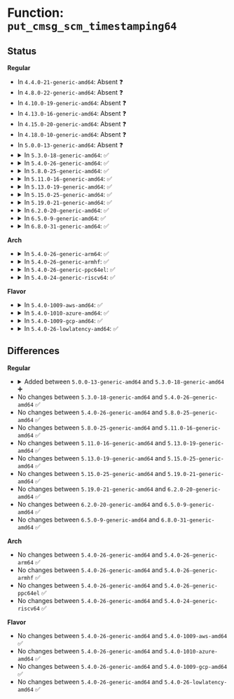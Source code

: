 # Function: <code>put_cmsg_scm_timestamping64</code>

## Status
<b>Regular</b>
<ul>
<li>
In <code>4.4.0-21-generic-amd64</code>: Absent ❓
</li>
<li>
In <code>4.8.0-22-generic-amd64</code>: Absent ❓
</li>
<li>
In <code>4.10.0-19-generic-amd64</code>: Absent ❓
</li>
<li>
In <code>4.13.0-16-generic-amd64</code>: Absent ❓
</li>
<li>
In <code>4.15.0-20-generic-amd64</code>: Absent ❓
</li>
<li>
In <code>4.18.0-10-generic-amd64</code>: Absent ❓
</li>
<li>
In <code>5.0.0-13-generic-amd64</code>: Absent ❓
</li>
<li>
<details>
<summary>In <code>5.3.0-18-generic-amd64</code>: ✅</summary>

```c
void put_cmsg_scm_timestamping64(struct msghdr * msg, struct scm_timestamping_internal * tss_internal)
```

```json
{
  "name": "put_cmsg_scm_timestamping64",
  "collision_type": "Unique Global",
  "inline_type": "No",
  "funcs": [
    {
      "addr": 18446744071588221712,
      "name": "put_cmsg_scm_timestamping64",
      "external": true,
      "loc": "net/core/scm.c:252",
      "file": "net/core/scm.c",
      "inline": "seen, unknown",
      "caller_inline": [],
      "caller_func": [
        "net/socket.c:__sock_recv_timestamp",
        "net/ipv4/tcp.c:tcp_recv_timestamp"
      ]
    }
  ],
  "symbols": [
    {
      "addr": 18446744071588221712,
      "name": "put_cmsg_scm_timestamping64",
      "section": ".text",
      "bind": "STB_GLOBAL",
      "size": 121
    }
  ]
}
```
</details>
</li>
<li>
<details>
<summary>In <code>5.4.0-26-generic-amd64</code>: ✅</summary>

```c
void put_cmsg_scm_timestamping64(struct msghdr * msg, struct scm_timestamping_internal * tss_internal)
```

```json
{
  "name": "put_cmsg_scm_timestamping64",
  "collision_type": "Unique Global",
  "inline_type": "No",
  "funcs": [
    {
      "addr": 18446744071588426336,
      "name": "put_cmsg_scm_timestamping64",
      "external": true,
      "loc": "net/core/scm.c:252",
      "file": "net/core/scm.c",
      "inline": "seen, unknown",
      "caller_inline": [],
      "caller_func": [
        "net/socket.c:__sock_recv_timestamp",
        "net/ipv4/tcp.c:tcp_recv_timestamp"
      ]
    }
  ],
  "symbols": [
    {
      "addr": 18446744071588426336,
      "name": "put_cmsg_scm_timestamping64",
      "section": ".text",
      "bind": "STB_GLOBAL",
      "size": 121
    }
  ]
}
```
</details>
</li>
<li>
<details>
<summary>In <code>5.8.0-25-generic-amd64</code>: ✅</summary>

```c
void put_cmsg_scm_timestamping64(struct msghdr * msg, struct scm_timestamping_internal * tss_internal)
```

```json
{
  "name": "put_cmsg_scm_timestamping64",
  "collision_type": "Unique Global",
  "inline_type": "No",
  "funcs": [
    {
      "addr": 18446744071589292304,
      "name": "put_cmsg_scm_timestamping64",
      "external": true,
      "loc": "net/core/scm.c:255",
      "file": "net/core/scm.c",
      "inline": "seen, unknown",
      "caller_inline": [],
      "caller_func": [
        "net/socket.c:__sock_recv_timestamp",
        "net/ipv4/tcp.c:tcp_recv_timestamp"
      ]
    }
  ],
  "symbols": [
    {
      "addr": 18446744071589292304,
      "name": "put_cmsg_scm_timestamping64",
      "section": ".text",
      "bind": "STB_GLOBAL",
      "size": 119
    }
  ]
}
```
</details>
</li>
<li>
<details>
<summary>In <code>5.11.0-16-generic-amd64</code>: ✅</summary>

```c
void put_cmsg_scm_timestamping64(struct msghdr * msg, struct scm_timestamping_internal * tss_internal)
```

```json
{
  "name": "put_cmsg_scm_timestamping64",
  "collision_type": "Unique Global",
  "inline_type": "No",
  "funcs": [
    {
      "addr": 18446744071589291264,
      "name": "put_cmsg_scm_timestamping64",
      "external": true,
      "loc": "net/core/scm.c:255",
      "file": "net/core/scm.c",
      "inline": "seen, unknown",
      "caller_inline": [],
      "caller_func": [
        "net/socket.c:__sock_recv_timestamp",
        "net/ipv4/tcp.c:tcp_recv_timestamp"
      ]
    }
  ],
  "symbols": [
    {
      "addr": 18446744071589291264,
      "name": "put_cmsg_scm_timestamping64",
      "section": ".text",
      "bind": "STB_GLOBAL",
      "size": 119
    }
  ]
}
```
</details>
</li>
<li>
<details>
<summary>In <code>5.13.0-19-generic-amd64</code>: ✅</summary>

```c
void put_cmsg_scm_timestamping64(struct msghdr * msg, struct scm_timestamping_internal * tss_internal)
```

```json
{
  "name": "put_cmsg_scm_timestamping64",
  "collision_type": "Unique Global",
  "inline_type": "No",
  "funcs": [
    {
      "addr": 18446744071589185152,
      "name": "put_cmsg_scm_timestamping64",
      "external": true,
      "loc": "net/core/scm.c:262",
      "file": "net/core/scm.c",
      "inline": "seen, unknown",
      "caller_inline": [],
      "caller_func": [
        "net/socket.c:__sock_recv_timestamp",
        "net/ipv4/tcp.c:tcp_recv_timestamp"
      ]
    }
  ],
  "symbols": [
    {
      "addr": 18446744071589185152,
      "name": "put_cmsg_scm_timestamping64",
      "section": ".text",
      "bind": "STB_GLOBAL",
      "size": 119
    }
  ]
}
```
</details>
</li>
<li>
<details>
<summary>In <code>5.15.0-25-generic-amd64</code>: ✅</summary>

```c
void put_cmsg_scm_timestamping64(struct msghdr * msg, struct scm_timestamping_internal * tss_internal)
```

```json
{
  "name": "put_cmsg_scm_timestamping64",
  "collision_type": "Unique Global",
  "inline_type": "No",
  "funcs": [
    {
      "addr": 18446744071589906624,
      "name": "put_cmsg_scm_timestamping64",
      "external": true,
      "loc": "net/core/scm.c:262",
      "file": "net/core/scm.c",
      "inline": "seen, unknown",
      "caller_inline": [],
      "caller_func": [
        "net/socket.c:__sock_recv_timestamp",
        "net/ipv4/tcp.c:tcp_recv_timestamp"
      ]
    }
  ],
  "symbols": [
    {
      "addr": 18446744071589906624,
      "name": "put_cmsg_scm_timestamping64",
      "section": ".text",
      "bind": "STB_GLOBAL",
      "size": 119
    }
  ]
}
```
</details>
</li>
<li>
<details>
<summary>In <code>5.19.0-21-generic-amd64</code>: ✅</summary>

```c
void put_cmsg_scm_timestamping64(struct msghdr * msg, struct scm_timestamping_internal * tss_internal)
```

```json
{
  "name": "put_cmsg_scm_timestamping64",
  "collision_type": "Unique Global",
  "inline_type": "No",
  "funcs": [
    {
      "addr": 18446744071591436640,
      "name": "put_cmsg_scm_timestamping64",
      "external": true,
      "loc": "net/core/scm.c:262",
      "file": "net/core/scm.c",
      "inline": "seen, unknown",
      "caller_inline": [],
      "caller_func": [
        "net/socket.c:__sock_recv_timestamp",
        "net/ipv4/tcp.c:tcp_recv_timestamp"
      ]
    }
  ],
  "symbols": [
    {
      "addr": 18446744071591436640,
      "name": "put_cmsg_scm_timestamping64",
      "section": ".text",
      "bind": "STB_GLOBAL",
      "size": 141
    }
  ]
}
```
</details>
</li>
<li>
<details>
<summary>In <code>6.2.0-20-generic-amd64</code>: ✅</summary>

```c
void put_cmsg_scm_timestamping64(struct msghdr * msg, struct scm_timestamping_internal * tss_internal)
```

```json
{
  "name": "put_cmsg_scm_timestamping64",
  "collision_type": "Unique Global",
  "inline_type": "No",
  "funcs": [
    {
      "addr": 18446744071593203632,
      "name": "put_cmsg_scm_timestamping64",
      "external": true,
      "loc": "net/core/scm.c:264",
      "file": "net/core/scm.c",
      "inline": "seen, unknown",
      "caller_inline": [],
      "caller_func": [
        "net/socket.c:__sock_recv_timestamp",
        "net/ipv4/tcp.c:tcp_recv_timestamp"
      ]
    }
  ],
  "symbols": [
    {
      "addr": 18446744071593203632,
      "name": "put_cmsg_scm_timestamping64",
      "section": ".text",
      "bind": "STB_GLOBAL",
      "size": 141
    }
  ]
}
```
</details>
</li>
<li>
<details>
<summary>In <code>6.5.0-9-generic-amd64</code>: ✅</summary>

```c
void put_cmsg_scm_timestamping64(struct msghdr * msg, struct scm_timestamping_internal * tss_internal)
```

```json
{
  "name": "put_cmsg_scm_timestamping64",
  "collision_type": "Unique Global",
  "inline_type": "No",
  "funcs": [
    {
      "addr": 18446744071593663744,
      "name": "put_cmsg_scm_timestamping64",
      "external": true,
      "loc": "net/core/scm.c:268",
      "file": "net/core/scm.c",
      "inline": "seen, unknown",
      "caller_inline": [],
      "caller_func": [
        "net/socket.c:__sock_recv_timestamp",
        "net/ipv4/tcp.c:tcp_recv_timestamp"
      ]
    }
  ],
  "symbols": [
    {
      "addr": 18446744071593663744,
      "name": "put_cmsg_scm_timestamping64",
      "section": ".text",
      "bind": "STB_GLOBAL",
      "size": 141
    }
  ]
}
```
</details>
</li>
<li>
<details>
<summary>In <code>6.8.0-31-generic-amd64</code>: ✅</summary>

```c
void put_cmsg_scm_timestamping64(struct msghdr * msg, struct scm_timestamping_internal * tss_internal)
```

```json
{
  "name": "put_cmsg_scm_timestamping64",
  "collision_type": "Unique Global",
  "inline_type": "No",
  "funcs": [
    {
      "addr": 18446744071594441760,
      "name": "put_cmsg_scm_timestamping64",
      "external": true,
      "loc": "net/core/scm.c:274",
      "file": "net/core/scm.c",
      "inline": "seen, unknown",
      "caller_inline": [],
      "caller_func": [
        "net/socket.c:__sock_recv_timestamp",
        "net/ipv4/tcp.c:tcp_recv_timestamp"
      ]
    }
  ],
  "symbols": [
    {
      "addr": 18446744071594441760,
      "name": "put_cmsg_scm_timestamping64",
      "section": ".text",
      "bind": "STB_GLOBAL",
      "size": 141
    }
  ]
}
```
</details>
</li>
</ul>
<b>Arch</b>
<ul>
<li>
<details>
<summary>In <code>5.4.0-26-generic-arm64</code>: ✅</summary>

```c
void put_cmsg_scm_timestamping64(struct msghdr * msg, struct scm_timestamping_internal * tss_internal)
```

```json
{
  "name": "put_cmsg_scm_timestamping64",
  "collision_type": "Unique Global",
  "inline_type": "No",
  "funcs": [
    {
      "addr": 18446603336501944976,
      "name": "put_cmsg_scm_timestamping64",
      "external": true,
      "loc": "net/core/scm.c:252",
      "file": "net/core/scm.c",
      "inline": "seen, unknown",
      "caller_inline": [],
      "caller_func": [
        "net/socket.c:__sock_recv_timestamp",
        "net/ipv4/tcp.c:tcp_recv_timestamp"
      ]
    }
  ],
  "symbols": [
    {
      "addr": 18446603336501944976,
      "name": "put_cmsg_scm_timestamping64",
      "section": ".text",
      "bind": "STB_GLOBAL",
      "size": 132
    }
  ]
}
```
</details>
</li>
<li>
<details>
<summary>In <code>5.4.0-26-generic-armhf</code>: ✅</summary>

```c
void put_cmsg_scm_timestamping64(struct msghdr * msg, struct scm_timestamping_internal * tss_internal)
```

```json
{
  "name": "put_cmsg_scm_timestamping64",
  "collision_type": "Unique Global",
  "inline_type": "No",
  "funcs": [
    {
      "addr": 3234702684,
      "name": "put_cmsg_scm_timestamping64",
      "external": true,
      "loc": "net/core/scm.c:252",
      "file": "net/core/scm.c",
      "inline": "seen, unknown",
      "caller_inline": [],
      "caller_func": [
        "net/socket.c:__sock_recv_timestamp",
        "net/ipv4/tcp.c:tcp_recv_timestamp"
      ]
    }
  ],
  "symbols": [
    {
      "addr": 3234702684,
      "name": "put_cmsg_scm_timestamping64",
      "section": ".text",
      "bind": "STB_GLOBAL",
      "size": 148
    }
  ]
}
```
</details>
</li>
<li>
<details>
<summary>In <code>5.4.0-26-generic-ppc64el</code>: ✅</summary>

```c
void put_cmsg_scm_timestamping64(struct msghdr * msg, struct scm_timestamping_internal * tss_internal)
```

```json
{
  "name": "put_cmsg_scm_timestamping64",
  "collision_type": "Unique Global",
  "inline_type": "No",
  "funcs": [
    {
      "addr": 13835058055295366400,
      "name": "put_cmsg_scm_timestamping64",
      "external": true,
      "loc": "net/core/scm.c:252",
      "file": "net/core/scm.c",
      "inline": "seen, unknown",
      "caller_inline": [],
      "caller_func": [
        "net/socket.c:__sock_recv_timestamp",
        "net/ipv4/tcp.c:tcp_recv_timestamp"
      ]
    }
  ],
  "symbols": [
    {
      "addr": 13835058055295366400,
      "name": "put_cmsg_scm_timestamping64",
      "section": ".text",
      "bind": "STB_GLOBAL",
      "size": 156
    }
  ]
}
```
</details>
</li>
<li>
<details>
<summary>In <code>5.4.0-24-generic-riscv64</code>: ✅</summary>

```c
void put_cmsg_scm_timestamping64(struct msghdr * msg, struct scm_timestamping_internal * tss_internal)
```

```json
{
  "name": "put_cmsg_scm_timestamping64",
  "collision_type": "Unique Global",
  "inline_type": "No",
  "funcs": [
    {
      "addr": 18446743936278250052,
      "name": "put_cmsg_scm_timestamping64",
      "external": true,
      "loc": "net/core/scm.c:252",
      "file": "net/core/scm.c",
      "inline": "seen, unknown",
      "caller_inline": [],
      "caller_func": [
        "net/socket.c:__sock_recv_timestamp",
        "net/ipv4/tcp.c:tcp_recv_timestamp"
      ]
    }
  ],
  "symbols": [
    {
      "addr": 18446743936278250052,
      "name": "put_cmsg_scm_timestamping64",
      "section": ".text",
      "bind": "STB_GLOBAL",
      "size": 108
    }
  ]
}
```
</details>
</li>
</ul>
<b>Flavor</b>
<ul>
<li>
<details>
<summary>In <code>5.4.0-1009-aws-amd64</code>: ✅</summary>

```c
void put_cmsg_scm_timestamping64(struct msghdr * msg, struct scm_timestamping_internal * tss_internal)
```

```json
{
  "name": "put_cmsg_scm_timestamping64",
  "collision_type": "Unique Global",
  "inline_type": "No",
  "funcs": [
    {
      "addr": 18446744071588033120,
      "name": "put_cmsg_scm_timestamping64",
      "external": true,
      "loc": "net/core/scm.c:252",
      "file": "net/core/scm.c",
      "inline": "seen, unknown",
      "caller_inline": [],
      "caller_func": [
        "net/socket.c:__sock_recv_timestamp",
        "net/ipv4/tcp.c:tcp_recv_timestamp"
      ]
    }
  ],
  "symbols": [
    {
      "addr": 18446744071588033120,
      "name": "put_cmsg_scm_timestamping64",
      "section": ".text",
      "bind": "STB_GLOBAL",
      "size": 121
    }
  ]
}
```
</details>
</li>
<li>
<details>
<summary>In <code>5.4.0-1010-azure-amd64</code>: ✅</summary>

```c
void put_cmsg_scm_timestamping64(struct msghdr * msg, struct scm_timestamping_internal * tss_internal)
```

```json
{
  "name": "put_cmsg_scm_timestamping64",
  "collision_type": "Unique Global",
  "inline_type": "No",
  "funcs": [
    {
      "addr": 18446744071587746208,
      "name": "put_cmsg_scm_timestamping64",
      "external": true,
      "loc": "net/core/scm.c:252",
      "file": "net/core/scm.c",
      "inline": "seen, unknown",
      "caller_inline": [],
      "caller_func": [
        "net/socket.c:__sock_recv_timestamp",
        "net/ipv4/tcp.c:tcp_recv_timestamp"
      ]
    }
  ],
  "symbols": [
    {
      "addr": 18446744071587746208,
      "name": "put_cmsg_scm_timestamping64",
      "section": ".text",
      "bind": "STB_GLOBAL",
      "size": 121
    }
  ]
}
```
</details>
</li>
<li>
<details>
<summary>In <code>5.4.0-1009-gcp-amd64</code>: ✅</summary>

```c
void put_cmsg_scm_timestamping64(struct msghdr * msg, struct scm_timestamping_internal * tss_internal)
```

```json
{
  "name": "put_cmsg_scm_timestamping64",
  "collision_type": "Unique Global",
  "inline_type": "No",
  "funcs": [
    {
      "addr": 18446744071588364896,
      "name": "put_cmsg_scm_timestamping64",
      "external": true,
      "loc": "net/core/scm.c:252",
      "file": "net/core/scm.c",
      "inline": "seen, unknown",
      "caller_inline": [],
      "caller_func": [
        "net/socket.c:__sock_recv_timestamp",
        "net/ipv4/tcp.c:tcp_recv_timestamp"
      ]
    }
  ],
  "symbols": [
    {
      "addr": 18446744071588364896,
      "name": "put_cmsg_scm_timestamping64",
      "section": ".text",
      "bind": "STB_GLOBAL",
      "size": 121
    }
  ]
}
```
</details>
</li>
<li>
<details>
<summary>In <code>5.4.0-26-lowlatency-amd64</code>: ✅</summary>

```c
void put_cmsg_scm_timestamping64(struct msghdr * msg, struct scm_timestamping_internal * tss_internal)
```

```json
{
  "name": "put_cmsg_scm_timestamping64",
  "collision_type": "Unique Global",
  "inline_type": "No",
  "funcs": [
    {
      "addr": 18446744071588500464,
      "name": "put_cmsg_scm_timestamping64",
      "external": true,
      "loc": "net/core/scm.c:252",
      "file": "net/core/scm.c",
      "inline": "seen, unknown",
      "caller_inline": [],
      "caller_func": [
        "net/socket.c:__sock_recv_timestamp",
        "net/ipv4/tcp.c:tcp_recv_timestamp"
      ]
    }
  ],
  "symbols": [
    {
      "addr": 18446744071588500464,
      "name": "put_cmsg_scm_timestamping64",
      "section": ".text",
      "bind": "STB_GLOBAL",
      "size": 121
    }
  ]
}
```
</details>
</li>
</ul>

## Differences
<b>Regular</b>
<ul>
<li>
<details>
<summary>Added between <code>5.0.0-13-generic-amd64</code> and <code>5.3.0-18-generic-amd64</code> ➕</summary>

```c
void put_cmsg_scm_timestamping64(struct msghdr * msg, struct scm_timestamping_internal * tss_internal)
```
</details>
</li>
<li>
No changes between <code>5.3.0-18-generic-amd64</code> and <code>5.4.0-26-generic-amd64</code> ✅
</li>
<li>
No changes between <code>5.4.0-26-generic-amd64</code> and <code>5.8.0-25-generic-amd64</code> ✅
</li>
<li>
No changes between <code>5.8.0-25-generic-amd64</code> and <code>5.11.0-16-generic-amd64</code> ✅
</li>
<li>
No changes between <code>5.11.0-16-generic-amd64</code> and <code>5.13.0-19-generic-amd64</code> ✅
</li>
<li>
No changes between <code>5.13.0-19-generic-amd64</code> and <code>5.15.0-25-generic-amd64</code> ✅
</li>
<li>
No changes between <code>5.15.0-25-generic-amd64</code> and <code>5.19.0-21-generic-amd64</code> ✅
</li>
<li>
No changes between <code>5.19.0-21-generic-amd64</code> and <code>6.2.0-20-generic-amd64</code> ✅
</li>
<li>
No changes between <code>6.2.0-20-generic-amd64</code> and <code>6.5.0-9-generic-amd64</code> ✅
</li>
<li>
No changes between <code>6.5.0-9-generic-amd64</code> and <code>6.8.0-31-generic-amd64</code> ✅
</li>
</ul>
<b>Arch</b>
<ul>
<li>
No changes between <code>5.4.0-26-generic-amd64</code> and <code>5.4.0-26-generic-arm64</code> ✅
</li>
<li>
No changes between <code>5.4.0-26-generic-amd64</code> and <code>5.4.0-26-generic-armhf</code> ✅
</li>
<li>
No changes between <code>5.4.0-26-generic-amd64</code> and <code>5.4.0-26-generic-ppc64el</code> ✅
</li>
<li>
No changes between <code>5.4.0-26-generic-amd64</code> and <code>5.4.0-24-generic-riscv64</code> ✅
</li>
</ul>
<b>Flavor</b>
<ul>
<li>
No changes between <code>5.4.0-26-generic-amd64</code> and <code>5.4.0-1009-aws-amd64</code> ✅
</li>
<li>
No changes between <code>5.4.0-26-generic-amd64</code> and <code>5.4.0-1010-azure-amd64</code> ✅
</li>
<li>
No changes between <code>5.4.0-26-generic-amd64</code> and <code>5.4.0-1009-gcp-amd64</code> ✅
</li>
<li>
No changes between <code>5.4.0-26-generic-amd64</code> and <code>5.4.0-26-lowlatency-amd64</code> ✅
</li>
</ul>
